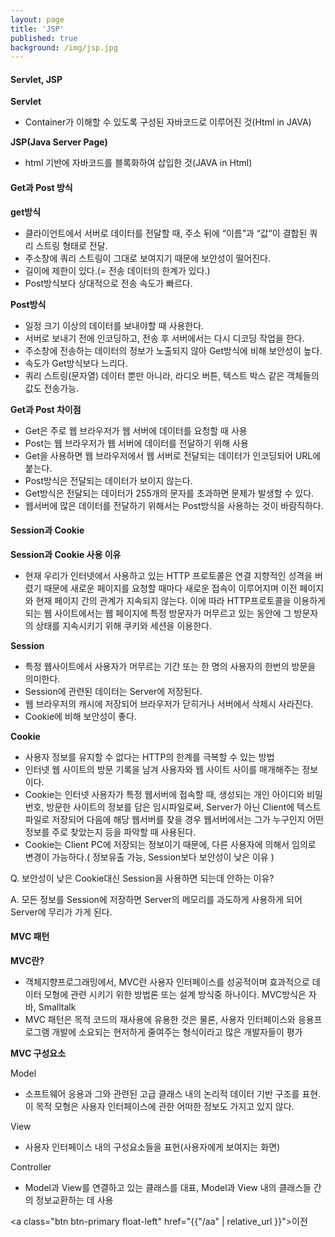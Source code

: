 ```yaml
---
layout: page
title: 'JSP'
published: true
background: /img/jsp.jpg
---
```

#### Servlet, JSP
**Servlet**
- Container가 이해할 수 있도록 구성된 자바코드로 이루어진 것(Html in JAVA)

**JSP(Java Server Page)**
- html 기반에 자바코드를 블록화하여 삽입한 것(JAVA in Html)

#### Get과 Post 방식
**get방식**
- 클라이언트에서 서버로 데이터를 전달할 때, 주소 뒤에 “이름”과 “값”이 결합된 쿼리 스트링 형태로 전달.
- 주소창에 쿼리 스트링이 그대로 보여지기 때문에 보안성이 떨어진다.
- 길이에 제한이 있다.(= 전송 데이터의 한계가 있다.)
- Post방식보다 상대적으로 전송 속도가 빠르다.  

**Post방식**
- 일정 크기 이상의 데이터를 보내야할 때 사용한다.
- 서버로 보내기 전에 인코딩하고, 전송 후 서버에서는 다시 디코딩 작업을 한다.
- 주소창에 전송하는 데이터의 정보가 노출되지 않아 Get방식에 비해 보안성이 높다.
- 속도가 Get방식보다 느리다.
- 쿼리 스트링(문자열) 데이터 뿐만 아니라, 라디오 버튼, 텍스트 박스 같은 객체들의 값도 전송가능.  

**Get과 Post 차이점**
- Get은 주로 웹 브라우저가 웹 서버에 데이터를 요청할 때 사용
- Post는 웹 브라우저가 웹 서버에 데이터를 전달하기 위해 사용
- Get을 사용하면 웹 브라우저에서 웹 서버로 전달되는 데이터가 인코딩되어 URL에 붙는다.
- Post방식은 전달되는 데이터가 보이지 않는다.
- Get방식은 전달되는 데이터가 255개의 문자를 초과하면 문제가 발생할 수 있다.
- 웹서버에 많은 데이터를 전달하기 위해서는 Post방식을 사용하는 것이 바람직하다.

#### Session과 Cookie
**Session과 Cookie 사용 이유**
- 현재 우리가 인터넷에서 사용하고 있는 HTTP 프로토콜은 연결 지향적인 성격을 버렸기 때문에 새로운 페이지를 요청할 때마다 새로운 접속이 이루어지며 이전 페이지와 현재 페이지 간의 관계가 지속되지 않는다.   이에 따라 HTTP프로토콜을 이용하게 되는 웹 사이트에서는 웹 페이지에 특정 방문자가 머무르고 있는 동안에 그 방문자의 상태를 지속시키기 위해 쿠키와 세션을 이용한다.

**Session**
- 특정 웹사이트에서 사용자가 머무르는 기간 또는 한 명의 사용자의 한번의 방문을 의미한다.
- Session에 관련된 데이터는 Server에 저장된다.
- 웹 브라우저의 캐시에 저장되어 브라우저가 닫히거나 서버에서 삭제시 사라진다.
- Cookie에 비해 보안성이 좋다.   

**Cookie**
- 사용자 정보를 유지할 수 없다는 HTTP의 한계를 극복할 수 있는 방법
- 인터넷 웹 사이트의 방문 기록을 남겨 사용자와 웹 사이트 사이를 매개해주는 정보이다.
- Cookie는 인터넷 사용자가 특정 웹서버에 접속할 때, 생성되는 개인 아이디와 비밀번호, 방문한 사이트의 정보를 담은 임시파일로써, Server가 아닌 Client에 텍스트 파일로 저장되어 다음에 해당 웹서버를 찾을 경우 웹서버에서는 그가 누구인지 어떤 정보를 주로 찾았는지 등을 파악할 때 사용된다.
- Cookie는 Client PC에 저장되는 정보이기 때문에, 다른 사용자에 의해서 임의로 변경이 가능하다.( 정보유출 가능, Session보다 보안성이 낮은 이유 )   

Q. 보안성이 낮은 Cookie대신 Session을 사용하면 되는데 안하는 이유?  

A. 모든 정보를 Session에 저장하면 Server의 메모리를 과도하게 사용하게 되어 Server에 무리가 가게 된다.

#### MVC 패턴
**MVC란?**
- 객체지향프로그래밍에서, MVC란 사용자 인터페이스를 성공적이며 효과적으로 데이터 모형에 관련 시키기 위한 방법론 또는 설계 방식중 하나이다. MVC방식은 자바, Smalltalk
- MVC 패턴은 목적 코드의 재사용에 유용한 것은 물론, 사용자 인터페이스와 응용프로그램 개발에 소요되는 현저하게 줄여주는 형식이라고 많은 개발자들이 평가   

**MVC 구성요소**   

Model
- 소프트웨어 응용과 그와 관련된 고급 클래스 내의 논리적 데이터 기반 구조를 표현. 이 목적 모형은 사용자 인터페이스에 관한 어떠한 정보도 가지고 있지 않다.   

View
- 사용자 인터페이스 내의 구성요소들을 표현(사용자에게 보여지는 화면)    

Controller
- Model과 View를 연결하고 있는 클래스를 대표, Model과 View 내의 클래스들 간의 정보교환하는 데 사용

<a class="btn btn-primary float-left" href="{{"/aa" | relative_url }}">이전</a>
